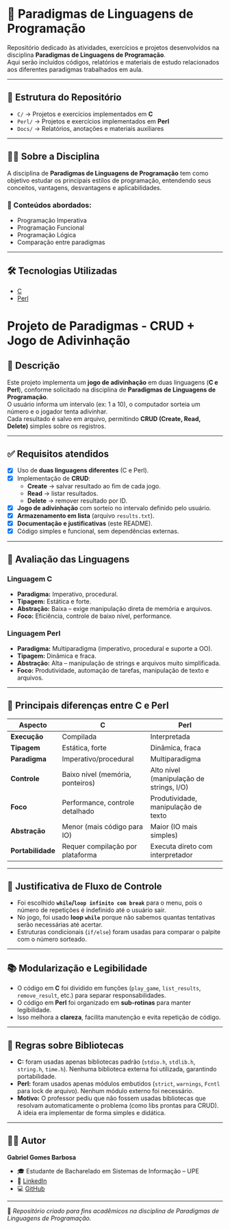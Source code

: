 # 📘 Paradigmas de Linguagens de Programação

Repositório dedicado às atividades, exercícios e projetos desenvolvidos na disciplina **Paradigmas de Linguagens de Programação**.  
Aqui serão incluídos códigos, relatórios e materiais de estudo relacionados aos diferentes paradigmas trabalhados em aula.

---

## 📂 Estrutura do Repositório
- `C/` → Projetos e exercícios implementados em **C**  
- `Perl/` → Projetos e exercícios implementados em **Perl**  
- `Docs/` → Relatórios, anotações e materiais auxiliares  

---

## 🧑‍🏫 Sobre a Disciplina
A disciplina de **Paradigmas de Linguagens de Programação** tem como objetivo estudar os principais estilos de programação, entendendo seus conceitos, vantagens, desvantagens e aplicabilidades.  

### 🔑 Conteúdos abordados:
- Programação Imperativa  
- Programação Funcional  
- Programação Lógica  
- Comparação entre paradigmas  


---

## 🛠️ Tecnologias Utilizadas
- [C](https://en.wikipedia.org/wiki/C_(programming_language))  
- [Perl](https://www.perl.org/)  


# Projeto de Paradigmas - CRUD + Jogo de Adivinhação

## 📌 Descrição
Este projeto implementa um **jogo de adivinhação** em duas linguagens (**C e Perl**), conforme solicitado na disciplina de **Paradigmas de Linguagens de Programação**.  
O usuário informa um intervalo (ex: 1 a 10), o computador sorteia um número e o jogador tenta adivinhar.  
Cada resultado é salvo em arquivo, permitindo **CRUD (Create, Read, Delete)** simples sobre os registros.

---

## ✅ Requisitos atendidos
- [x] Uso de **duas linguagens diferentes** (C e Perl).  
- [x] Implementação de **CRUD**:  
  - **Create** → salvar resultado ao fim de cada jogo.  
  - **Read** → listar resultados.  
  - **Delete** → remover resultado por ID.  
- [x] **Jogo de adivinhação** com sorteio no intervalo definido pelo usuário.  
- [x] **Armazenamento em lista** (arquivo `results.txt`).  
- [x] **Documentação e justificativas** (este README).  
- [x] Código simples e funcional, sem dependências externas.  

---

## 🔎 Avaliação das Linguagens

### Linguagem C
- **Paradigma:** Imperativo, procedural.  
- **Tipagem:** Estática e forte.  
- **Abstração:** Baixa – exige manipulação direta de memória e arquivos.  
- **Foco:** Eficiência, controle de baixo nível, performance.  

### Linguagem Perl
- **Paradigma:** Multiparadigma (imperativo, procedural e suporte a OO).  
- **Tipagem:** Dinâmica e fraca.  
- **Abstração:** Alta – manipulação de strings e arquivos muito simplificada.  
- **Foco:** Produtividade, automação de tarefas, manipulação de texto e arquivos.  

---

## 🔀 Principais diferenças entre C e Perl
| Aspecto          | C | Perl |
|------------------|---|------|
| **Execução**     | Compilada | Interpretada |
| **Tipagem**      | Estática, forte | Dinâmica, fraca |
| **Paradigma**    | Imperativo/procedural | Multiparadigma |
| **Controle**     | Baixo nível (memória, ponteiros) | Alto nível (manipulação de strings, I/O) |
| **Foco**         | Performance, controle detalhado | Produtividade, manipulação de texto |
| **Abstração**    | Menor (mais código para IO) | Maior (IO mais simples) |
| **Portabilidade**| Requer compilação por plataforma | Executa direto com interpretador |

---

## 🔧 Justificativa de Fluxo de Controle
- Foi escolhido **`while`/`loop infinito com break`** para o menu, pois o número de repetições é indefinido até o usuário sair.  
- No jogo, foi usado **loop `while`** porque não sabemos quantas tentativas serão necessárias até acertar.  
- Estruturas condicionais (`if/else`) foram usadas para comparar o palpite com o número sorteado.  

---

## 📚 Modularização e Legibilidade
- O código em **C** foi dividido em funções (`play_game`, `list_results`, `remove_result`, etc.) para separar responsabilidades.  
- O código em **Perl** foi organizado em **sub-rotinas** para manter legibilidade.  
- Isso melhora a **clareza**, facilita manutenção e evita repetição de código.  

---

## 📖 Regras sobre Bibliotecas
- **C:** foram usadas apenas bibliotecas padrão (`stdio.h`, `stdlib.h`, `string.h`, `time.h`). Nenhuma biblioteca externa foi utilizada, garantindo portabilidade.  
- **Perl:** foram usados apenas módulos embutidos (`strict`, `warnings`, `Fcntl` para lock de arquivo). Nenhum módulo externo foi necessário.  
- **Motivo:** O professor pediu que não fossem usadas bibliotecas que resolvam automaticamente o problema (como libs prontas para CRUD). A ideia era implementar de forma simples e didática.  

---


## 👨‍💻 Autor
**Gabriel Gomes Barbosa**  
- 🎓 Estudante de Bacharelado em Sistemas de Informação – UPE  
- 🔗 [LinkedIn](https://www.linkedin.com/in/gabriel-barbosa02)  
- 💻 [GitHub](https://github.com/GabrielBarbosa0)  

---
📅 *Repositório criado para fins acadêmicos na disciplina de Paradigmas de Linguagens de Programação.*